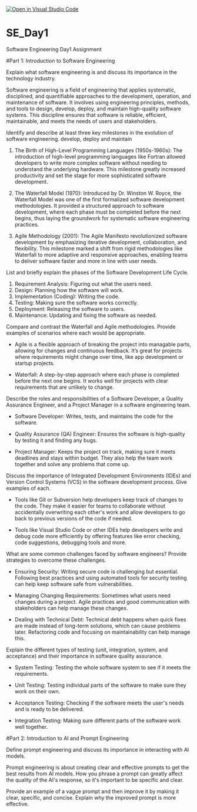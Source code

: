 [![Open in Visual Studio Code](https://classroom.github.com/assets/open-in-vscode-2e0aaae1b6195c2367325f4f02e2d04e9abb55f0b24a779b69b11b9e10269abc.svg)](https://classroom.github.com/online_ide?assignment_repo_id=15572071&assignment_repo_type=AssignmentRepo)
# SE_Day1
Software Engineering Day1 Assignment

#Part 1: Introduction to Software Engineering

Explain what software engineering is and discuss its importance in the technology industry.

Software engineering is a field of engineering that applies systematic, disciplined, and quantifiable approaches to the development, operation, and maintenance of software. It involves using engineering principles, methods, and tools to design, develop, deploy, and maintain high-quality software systems. This discipline ensures that software is reliable, efficient, maintainable, and meets the needs of users and stakeholders.


Identify and describe at least three key milestones in the evolution of software engineering.
develop, deploy and maintain

1. The Birth of High-Level Programming Languages (1950s-1960s): The introduction of high-level programming languages like Fortran allowed developers to write more complex software without needing to understand the underlying hardware. This milestone greatly increased productivity and set the stage for more sophisticated software development.

2. The Waterfall Model (1970): Introduced by Dr. Winston W. Royce, the Waterfall Model was one of the first formalized software development methodologies. It provided a structured approach to software development, where each phase must be completed before the next begins, thus laying the groundwork for systematic software engineering practices.

3. Agile Methodology (2001): The Agile Manifesto revolutionized software development by emphasizing iterative development, collaboration, and flexibility. This milestone marked a shift from rigid methodologies like Waterfall to more adaptive and responsive approaches, enabling teams to deliver software faster and more in line with user needs.

List and briefly explain the phases of the Software Development Life Cycle.

1. Requirement Analysis: Figuring out what the users need.
2. Design: Planning how the software will work.
3. Implementation (Coding): Writing the code.
4. Testing: Making sure the software works correctly.
5. Deployment: Releasing the software to users.
6. Maintenance: Updating and fixing the software as needed.


Compare and contrast the Waterfall and Agile methodologies. Provide examples of scenarios where each would be appropriate.
- Agile is a flexible approach of breaking the project into managable parts, allowing for changes and continuous feedback. It’s great for projects where requirements might change over time, like app development or startup projects.

- Waterfall: A step-by-step approach where each phase is completed before the next one begins. It works well for projects with clear requirements that are unlikely to change.


Describe the roles and responsibilities of a Software Developer, a Quality Assurance Engineer, and a Project Manager in a software engineering team.
- Software Developer: Writes, tests, and maintains the code for the software.

- Quality Assurance (QA) Engineer: Ensures the software is high-quality by testing it and finding any bugs.

- Project Manager: Keeps the project on track, making sure it meets deadlines and stays within budget. They also help the team work together and solve any problems that come up.

Discuss the importance of Integrated Development Environments (IDEs) and Version Control Systems (VCS) in the software development process. Give examples of each.
-  Tools like Git or Subversion help developers keep track of changes to the code. They make it easier for teams to collaborate without accidentally overwriting each other's work and allow developers to go back to previous versions of the code if needed.

- Tools like Visual Studio Code or other IDEs help developers write and debug code more efficiently by offering features like error checking, code suggestions, debugging tools and more.


What are some common challenges faced by software engineers? Provide strategies to overcome these challenges.
- Ensuring Security: Writing secure code is challenging but essential. Following best practices and using automated tools for security testing can help keep software safe from vulnerabilities.

- Managing Changing Requirements: Sometimes what users need changes during a project. Agile practices and good communication with stakeholders can help manage these changes.

- Dealing with Technical Debt: Technical debt happens when quick fixes are made instead of long-term solutions, which can cause problems later. Refactoring code and focusing on maintainability can help manage this.

Explain the different types of testing (unit, integration, system, and acceptance) and their importance in software quality assurance.

- System Testing: Testing the whole software system to see if it meets the requirements.

- Unit Testing: Testing individual parts of the software to make sure they work on their own.

- Acceptance Testing: Checking if the software meets the user's needs and is ready to be delivered.

- Integration Testing: Making sure different parts of the software work well together.


#Part 2: Introduction to AI and Prompt Engineering


Define prompt engineering and discuss its importance in interacting with AI models.

Prompt engineering is about creating clear and effective prompts to get the best results from AI models. How you phrase a prompt can greatly affect the quality of the AI's response, so it's important to be specific and clear.

Provide an example of a vague prompt and then improve it by making it clear, specific, and concise. Explain why the improved prompt is more effective.
